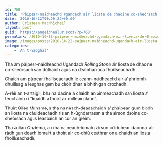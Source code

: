 ```yaml
---
id: 768
title: 'Pàipear-naidheachd Ugandach air liosta de dhaoine co-sheòrsach fhoillseachadh'
date: '2010-10-22T09:59:23+00:00'
author: Crìstean MacMhìcheil
layout: post
guid: 'https://angeidhealur.scot/?p=768'
permalink: /2010-10-22-paipear-naidheachd-ugandach-air-liosta-de-dhaoine-co-sheorsach-fhoillseachadh/
image: /images/posts/2010-10-22-paipear-naidheachd-ugandach-air-liosta-de-dhaoine-co-sheorsach-fhoillseachadh.webp
categories:
    - 'An t-Saoghal'
---
```


Tha am pàipear-naidheachd Ugandach *Rolling Stone* air liosta de dhaoine co-sheòrsach san dùthaich agus na dealbhan aca fhoillseachadh.

Chaidh am pàipear fhoillseachadh le ceann-naidheachd air a’ phrìomh-dhuilleag a leughas gum bu chòir dhan a bhith gan crochadh.

A-rèir an t-artaigil, bha na daoine a chaidh an ainmeachadh san liosta a’ feuchainn ri “buaidh a thoirt air millean clann”.

Thuirt Giles Muhame, a tha na neach-deasachaidh a’ phàipear, gum biodh an liosta na chuideachadh ris an h-ùghdarrasan a tha airson daoine co-sheòrsach agus leasbaich an cur an grèim.

Tha Julian Onziema, an tha na neach-iomairt airson còirichean daonna, air ràdh gun deach iomairt a thoirt air co-dhiù ceathrar on a chaidh an liosta fhoillseachadh.
